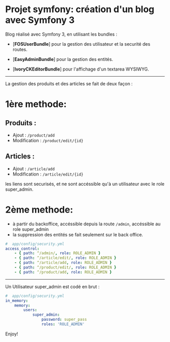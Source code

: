 Projet symfony: création d'un blog avec Symfony 3
========================

Blog réalisé avec Symfony 3, en utilisant les bundles :

  * [**FOSUserBundle**] pour la gestion des utilisateur et la securité des routes.

  * [**EasyAdminBundle**] pour la gestion des entités.

  * [**IvoryCKEditorBundle**] pour l'affichage d'un textarea WYSIWYG.

-----------------------------

La gestion des produits et des articles se fait de deux façon :

# 1ère methode:

## Produits :

  * Ajout : `/product/add`
  * Modification : `/product/edit/{id}`

## Articles :

  * Ajout : `/article/add`
  * Modification : `/article/edit/{id}`

les liens sont securisés, et ne sont accéssible qu'à un utilisateur avec le role super_admin.

# 2ème methode:

 * à partir du backoffice, accéssible depuis la route `/admin`, accéssible au role super_admin
 * la suppression des entités se fait seulement sur le back office.


 ```yml
 #  app/config/security.yml
 access_control:
     - { path: ^/admin/, role: ROLE_ADMIN }
     - { path: ^/article/edit/, role: ROLE_ADMIN }
     - { path: ^/article/add, role: ROLE_ADMIN }
     - { path: ^/product/edit/, role: ROLE_ADMIN }
     - { path: ^/product/add, role: ROLE_ADMIN }

 ```

 -----------------------------

 Un Utilisateur super_admin est codé en brut :

 ```yml
 #  app/config/security.yml
 in_memory:
     memory:
         users:
             super_admin:
                 password: super_pass
                 roles: 'ROLE_ADMIN'
 ```


 Enjoy!
